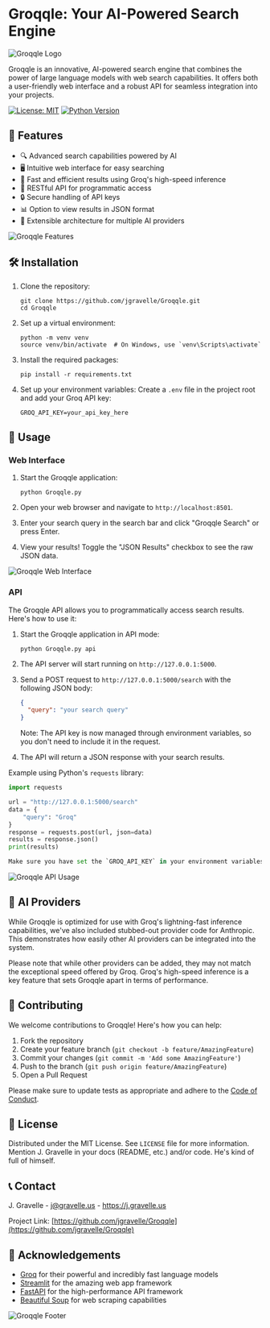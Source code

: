 # Groqqle: Your AI-Powered Search Engine

![Groqqle Logo](image.png)

Groqqle is an innovative, AI-powered search engine that combines the power of large language models with web search capabilities. It offers both a user-friendly web interface and a robust API for seamless integration into your projects.

[![License: MIT](https://img.shields.io/badge/License-MIT-yellow.svg)](https://opensource.org/licenses/MIT)
[![Python Version](https://img.shields.io/badge/python-3.8%2B-blue)](https://www.python.org/downloads/)

## 🌟 Features

- 🔍 Advanced search capabilities powered by AI
- 🖥️ Intuitive web interface for easy searching
- 🚀 Fast and efficient results using Groq's high-speed inference
- 🔌 RESTful API for programmatic access
- 🔒 Secure handling of API keys
- 📊 Option to view results in JSON format
- 🔄 Extensible architecture for multiple AI providers

![Groqqle Features](image-5.png)    

## 🛠️ Installation

1. Clone the repository:
   ```
   git clone https://github.com/jgravelle/Groqqle.git
   cd Groqqle
   ```

2. Set up a virtual environment:
   ```
   python -m venv venv
   source venv/bin/activate  # On Windows, use `venv\Scripts\activate`
   ```

3. Install the required packages:
   ```
   pip install -r requirements.txt
   ```

4. Set up your environment variables:
   Create a `.env` file in the project root and add your Groq API key:
   ```
   GROQ_API_KEY=your_api_key_here
   ```

## 🚀 Usage

### Web Interface

1. Start the Groqqle application:
   ```
   python Groqqle.py
   ```

2. Open your web browser and navigate to `http://localhost:8501`.

3. Enter your search query in the search bar and click "Groqqle Search" or press Enter.

4. View your results! Toggle the "JSON Results" checkbox to see the raw JSON data.

![Groqqle Web Interface](image-2.png)

### API

The Groqqle API allows you to programmatically access search results. Here's how to use it:

1. Start the Groqqle application in API mode:
   ```
   python Groqqle.py api
   ```

2. The API server will start running on `http://127.0.0.1:5000`.

3. Send a POST request to `http://127.0.0.1:5000/search` with the following JSON body:
   ```json
   {
     "query": "your search query"
   }
   ```

   Note: The API key is now managed through environment variables, so you don't need to include it in the request.

4. The API will return a JSON response with your search results.

Example using Python's `requests` library:

```python
import requests

url = "http://127.0.0.1:5000/search"
data = {
    "query": "Groq"
}
response = requests.post(url, json=data)
results = response.json()
print(results)

Make sure you have set the `GROQ_API_KEY` in your environment variables or `.env` file before starting the API server.
```

![Groqqle API Usage](image-3.png)

## 🔄 AI Providers

While Groqqle is optimized for use with Groq's lightning-fast inference capabilities, we've also included stubbed-out provider code for Anthropic. This demonstrates how easily other AI providers can be integrated into the system. 

Please note that while other providers can be added, they may not match the exceptional speed offered by Groq. Groq's high-speed inference is a key feature that sets Groqqle apart in terms of performance.

## 🤝 Contributing

We welcome contributions to Groqqle! Here's how you can help:

1. Fork the repository
2. Create your feature branch (`git checkout -b feature/AmazingFeature`)
3. Commit your changes (`git commit -m 'Add some AmazingFeature'`)
4. Push to the branch (`git push origin feature/AmazingFeature`)
5. Open a Pull Request

Please make sure to update tests as appropriate and adhere to the [Code of Conduct](CODE_OF_CONDUCT.md).

## 📄 License

Distributed under the MIT License. See `LICENSE` file for more information.  Mention J. Gravelle in your docs (README, etc.) and/or code.  He's kind of full of himself.

## 📞 Contact

J. Gravelle - j@gravelle.us - https://j.gravelle.us

Project Link: [https://github.com/jgravelle/Groqqle](https://github.com/jgravelle/Groqqle)

## 🙏 Acknowledgements

- [Groq](https://groq.com/) for their powerful and incredibly fast language models
- [Streamlit](https://streamlit.io/) for the amazing web app framework
- [FastAPI](https://fastapi.tiangolo.com/) for the high-performance API framework
- [Beautiful Soup](https://www.crummy.com/software/BeautifulSoup/) for web scraping capabilities

![Groqqle Footer](image-4.png)
